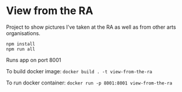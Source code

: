 View from the RA
========================


Project to show pictures I've taken at the RA as well as from other arts organisations.


`npm install`  
`npm run all`

Runs app on port 8001


To build docker image:  `docker build . -t view-from-the-ra` 

To run docker container: `docker run -p 8001:8001 view-from-the-ra` 


